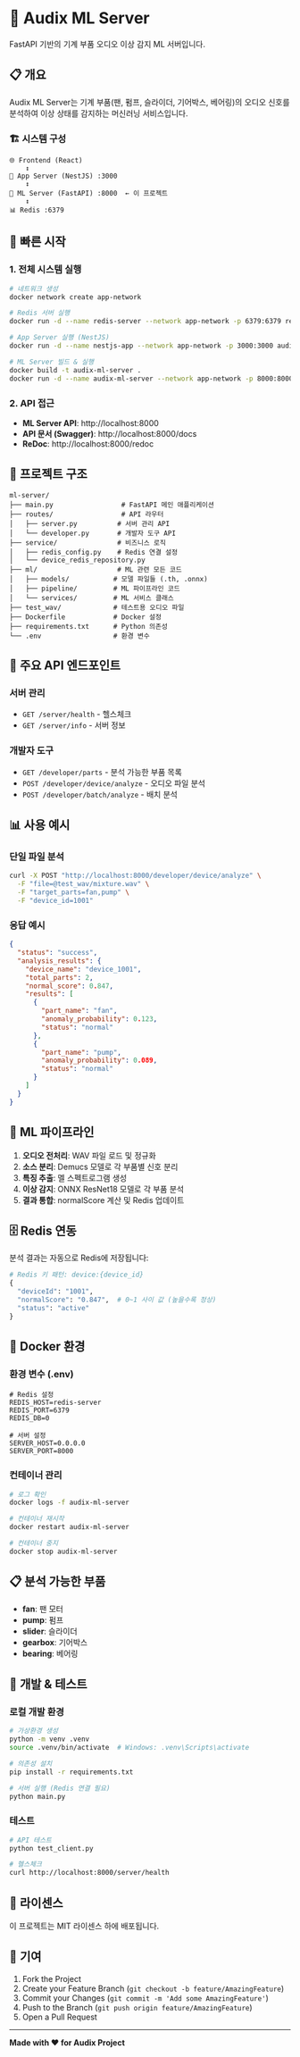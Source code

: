 # 🎵 Audix ML Server

FastAPI 기반의 기계 부품 오디오 이상 감지 ML 서버입니다.

## 📋 개요

Audix ML Server는 기계 부품(팬, 펌프, 슬라이더, 기어박스, 베어링)의 오디오 신호를 분석하여 이상 상태를 감지하는 머신러닝 서비스입니다.

### 🏗️ 시스템 구성

```
🌐 Frontend (React)
    ↕️
🚀 App Server (NestJS) :3000
    ↕️
🤖 ML Server (FastAPI) :8000  ← 이 프로젝트
    ↕️
📊 Redis :6379
```

## 🚀 빠른 시작

### 1. 전체 시스템 실행

```bash
# 네트워크 생성
docker network create app-network

# Redis 서버 실행
docker run -d --name redis-server --network app-network -p 6379:6379 redis:7.2.5-alpine3.20

# App Server 실행 (NestJS)
docker run -d --name nestjs-app --network app-network -p 3000:3000 audix-app-server

# ML Server 빌드 & 실행
docker build -t audix-ml-server .
docker run -d --name audix-ml-server --network app-network -p 8000:8000 audix-ml-server
```

### 2. API 접근

- **ML Server API**: http://localhost:8000
- **API 문서 (Swagger)**: http://localhost:8000/docs
- **ReDoc**: http://localhost:8000/redoc

## 📁 프로젝트 구조

```
ml-server/
├── main.py                 # FastAPI 메인 애플리케이션
├── routes/                 # API 라우터
│   ├── server.py          # 서버 관리 API
│   └── developer.py       # 개발자 도구 API
├── service/               # 비즈니스 로직
│   ├── redis_config.py    # Redis 연결 설정
│   └── device_redis_repository.py
├── ml/                    # ML 관련 모든 코드
│   ├── models/           # 모델 파일들 (.th, .onnx)
│   ├── pipeline/         # ML 파이프라인 코드
│   └── services/         # ML 서비스 클래스
├── test_wav/             # 테스트용 오디오 파일
├── Dockerfile            # Docker 설정
├── requirements.txt      # Python 의존성
└── .env                  # 환경 변수
```

## 🔧 주요 API 엔드포인트

### 서버 관리
- `GET /server/health` - 헬스체크
- `GET /server/info` - 서버 정보

### 개발자 도구
- `GET /developer/parts` - 분석 가능한 부품 목록
- `POST /developer/device/analyze` - 오디오 파일 분석
- `POST /developer/batch/analyze` - 배치 분석

## 📊 사용 예시

### 단일 파일 분석

```bash
curl -X POST "http://localhost:8000/developer/device/analyze" \
  -F "file=@test_wav/mixture.wav" \
  -F "target_parts=fan,pump" \
  -F "device_id=1001"
```

### 응답 예시

```json
{
  "status": "success",
  "analysis_results": {
    "device_name": "device_1001",
    "total_parts": 2,
    "normal_score": 0.847,
    "results": [
      {
        "part_name": "fan",
        "anomaly_probability": 0.123,
        "status": "normal"
      },
      {
        "part_name": "pump", 
        "anomaly_probability": 0.089,
        "status": "normal"
      }
    ]
  }
}
```

## 🤖 ML 파이프라인

1. **오디오 전처리**: WAV 파일 로드 및 정규화
2. **소스 분리**: Demucs 모델로 각 부품별 신호 분리
3. **특징 추출**: 멜 스펙트로그램 생성
4. **이상 감지**: ONNX ResNet18 모델로 각 부품 분석
5. **결과 통합**: normalScore 계산 및 Redis 업데이트

## 🗄️ Redis 연동

분석 결과는 자동으로 Redis에 저장됩니다:

```python
# Redis 키 패턴: device:{device_id}
{
  "deviceId": "1001",
  "normalScore": "0.847",  # 0~1 사이 값 (높을수록 정상)
  "status": "active"
}
```

## 🐳 Docker 환경

### 환경 변수 (.env)

```env
# Redis 설정
REDIS_HOST=redis-server
REDIS_PORT=6379
REDIS_DB=0

# 서버 설정  
SERVER_HOST=0.0.0.0
SERVER_PORT=8000
```

### 컨테이너 관리

```bash
# 로그 확인
docker logs -f audix-ml-server

# 컨테이너 재시작
docker restart audix-ml-server

# 컨테이너 중지
docker stop audix-ml-server
```

## 📋 분석 가능한 부품

- **fan**: 팬 모터
- **pump**: 펌프
- **slider**: 슬라이더
- **gearbox**: 기어박스  
- **bearing**: 베어링

## 🔬 개발 & 테스트

### 로컬 개발 환경

```bash
# 가상환경 생성
python -m venv .venv
source .venv/bin/activate  # Windows: .venv\Scripts\activate

# 의존성 설치
pip install -r requirements.txt

# 서버 실행 (Redis 연결 필요)
python main.py
```

### 테스트

```bash
# API 테스트
python test_client.py

# 헬스체크
curl http://localhost:8000/server/health
```

## 📝 라이센스

이 프로젝트는 MIT 라이센스 하에 배포됩니다.

## 🤝 기여

1. Fork the Project
2. Create your Feature Branch (`git checkout -b feature/AmazingFeature`)
3. Commit your Changes (`git commit -m 'Add some AmazingFeature'`)
4. Push to the Branch (`git push origin feature/AmazingFeature`)
5. Open a Pull Request

---

**Made with ❤️ for Audix Project**